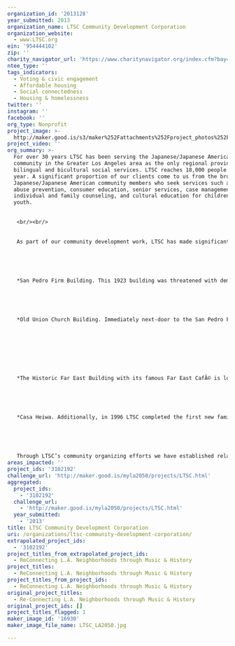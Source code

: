 ```yaml
---
organization_id: '2013128'
year_submitted: 2013
organization_name: LTSC Community Development Corporation
organization_website:
  - www.LTSC.org
ein: '954444102'
zip: ''
charity_navigator_url: 'https://www.charitynavigator.org/index.cfm?bay=search.profile&ein=954444102'
ntee_type: ''
tags_indicators:
  - Voting & civic engagement
  - Affordable housing
  - Social connectedness
  - Housing & homelessness
twitter: ''
instagram: ''
facebook: ''
org_type: Nonprofit
project_image: >-
  http://maker.good.is/s3/maker%252Fattachments%252Fproject_photos%252Fimages%252F16930%252Fdisplay%252FLTSC_LA2050.jpg=c570x385
project_video: ''
org_summary: >-
  For over 30 years LTSC has been serving the Japanese/Japanese American
  community in the Greater Los Angeles area as the only regional provider of
  bilingual and bicultural social services. LTSC reaches 18,000 people each
  year. A significant proportion of our clients come to us from the broader
  Japanese/Japanese American community members who seek services such as child
  abuse prevention, consumer education, senior services, case management,
  individual and family counseling, and cultural education for children and
  youth.
   
   
   <br/><br/>
   
   
   As part of our community development work, LTSC has made significant efforts to revitalize Little Tokyo into a vibrant community. LTSC has worked in partnership with other entities to designate a major portion of Little Tokyo as a National Historic Landmark. LTSC has renovated and upgraded three buildings in the historic district:<br/><br/>
   
   
   
   
   
   *San Pedro Firm Building. This 1923 building was threatened with demolition by the City but quick action by LTSC and community advocates saved the building. After a $3 million renovation, it now provides 42 units of safe, clean, affordable housing to low-income seniors and other residents, and commercial space to longstanding and new small businesses. <br/><br/>
   
   
   
   
   
   *Old Union Church Building. Immediately next-door to the San Pedro Firm Building is the historic Old Union Church, one of the earliest Japanese American Christian church structures built in Los Angeles. In the 1970’s, the church congregation relocated and the aging building suffered in the ensuing years from neglect. Again LTSC led the effort to raise $4 million to bring this building back to life and now this once abandoned space is The Union Center for the Arts.
   
   
   
   
   
   
   
   
   *The Historic Far East Building with its famous Far East CafÃ© is located in the heart of the Little Tokyo Historic District, bearing witness to the birth, growth and development of what was, during its heyday in the 1920s and 30s, the largest Japanese American community in the mainland United States. After suffering severe damage during the 1994 Northridge earthquake, the building’s future was uncertain, possibly taking with it all of its history. LTSC was able to save the building to keep this part of Little Tokyo’s history alive. 
   
   
   
   
   
   *Casa Heiwa. Additionally, in 1996 LTSC completed the first new family-oriented housing project to be built in Little Tokyo in over 70 years. 
   
   
   
   
   
   Through LTSC’s community organizing efforts we have established relationships with Little Tokyo residents and have taught them to collectively and formally represent their concerns. Moreover, we have worked with residents to develop a model for community involvement in planning. With our support and guidance, the residents have lobbied for two crosswalks, a post office and helped successfully fight to preserve affordable housing at a 100-unit building. They have also lobbied against a proposed 500-bed jail and have fought to limit bail bonds businesses in the area.
areas_impacted: ''
project_ids: '3102192'
challenge_url: 'http://maker.good.is/myla2050/projects/LTSC.html'
aggregated:
  project_ids:
    - '3102192'
  challenge_url:
    - 'http://maker.good.is/myla2050/projects/LTSC.html'
  year_submitted:
    - '2013'
title: LTSC Community Development Corporation
uri: /organizations/ltsc-community-development-corporation/
extrapolated_project_ids:
  - '3102192'
project_titles_from_extrapolated_project_ids:
  - ReConnecting L.A. Neighborhoods through Music & History
project_titles:
  - ReConnecting L.A. Neighborhoods through Music & History
project_titles_from_project_ids:
  - ReConnecting L.A. Neighborhoods through Music & History
original_project_titles:
  - Re-Connecting L.A. Neighborhoods through Music & History
original_project_ids: []
project_titles_flagged: 1
maker_image_id: '16930'
maker_image_file_name: LTSC_LA2050.jpg

---
```

